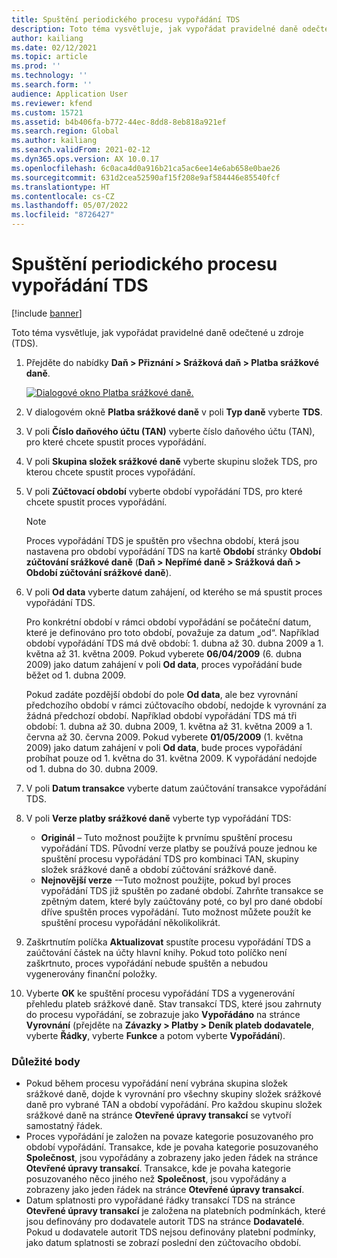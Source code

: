 ```yaml
---
title: Spuštění periodického procesu vypořádání TDS
description: Toto téma vysvětluje, jak vypořádat pravidelné daně odečtené u zdroje (TDS).
author: kailiang
ms.date: 02/12/2021
ms.topic: article
ms.prod: ''
ms.technology: ''
ms.search.form: ''
audience: Application User
ms.reviewer: kfend
ms.custom: 15721
ms.assetid: b4b406fa-b772-44ec-8dd8-8eb818a921ef
ms.search.region: Global
ms.author: kailiang
ms.search.validFrom: 2021-02-12
ms.dyn365.ops.version: AX 10.0.17
ms.openlocfilehash: 6c0aca4d0a916b21ca5ac6ee14e6ab658e0bae26
ms.sourcegitcommit: 631d2cea52590af15f208e9af584446e85540fcf
ms.translationtype: HT
ms.contentlocale: cs-CZ
ms.lasthandoff: 05/07/2022
ms.locfileid: "8726427"
---
```

# <a name="run-the-periodic-tds-settlement-process"></a>Spuštění periodického procesu vypořádání TDS

[!include [banner](../includes/banner.md)]

Toto téma vysvětluje, jak vypořádat pravidelné daně odečtené u zdroje (TDS).

1. Přejděte do nabídky **Daň \> Přiznání \> Srážková daň \> Platba srážkové daně**.

    [![Dialogové okno Platba srážkové daně.](./media/apac-ind-TDS-47.png)](./media/apac-ind-TDS-47.png)

2. V dialogovém okně **Platba srážkové daně** v poli **Typ daně** vyberte **TDS**.
3. V poli **Číslo daňového účtu (TAN)** vyberte číslo daňového účtu (TAN), pro které chcete spustit proces vypořádání.
4. V poli **Skupina složek srážkové daně** vyberte skupinu složek TDS, pro kterou chcete spustit proces vypořádání.
5. V poli **Zúčtovací období** vyberte období vypořádání TDS, pro které chcete spustit proces vypořádání.

    > [!NOTE]
    > Proces vypořádání TDS je spuštěn pro všechna období, která jsou nastavena pro období vypořádání TDS na kartě **Období** stránky **Období zúčtování srážkové daně** (**Daň \> Nepřímé daně \> Srážková daň \> Období zúčtování srážkové daně**).

6. V poli **Od data** vyberte datum zahájení, od kterého se má spustit proces vypořádání TDS.

    Pro konkrétní období v rámci období vypořádání se počáteční datum, které je definováno pro toto období, považuje za datum „od“. Například období vypořádání TDS má dvě období: 1. dubna až 30. dubna 2009 a 1. května až 31. května 2009. Pokud vyberete **06/04/2009** (6. dubna 2009) jako datum zahájení v poli **Od data**, proces vypořádání bude běžet od 1. dubna 2009.

    Pokud zadáte pozdější období do pole **Od data**, ale bez vyrovnání předchozího období v rámci zúčtovacího období, nedojde k vyrovnání za žádná předchozí období. Například období vypořádání TDS má tři období: 1. dubna až 30. dubna 2009, 1. května až 31. května 2009 a 1. června až 30. června 2009. Pokud vyberete **01/05/2009** (1. května 2009) jako datum zahájení v poli **Od data**, bude proces vypořádání probíhat pouze od 1. května do 31. května 2009. K vypořádání nedojde od 1. dubna do 30. dubna 2009.

7. V poli **Datum transakce** vyberte datum zaúčtování transakce vypořádání TDS.
8. V poli **Verze platby srážkové daně** vyberte typ vypořádání TDS:

     - **Originál** – Tuto možnost použijte k prvnímu spuštění procesu vypořádání TDS. Původní verze platby se používá pouze jednou ke spuštění procesu vypořádání TDS pro kombinaci TAN, skupiny složek srážkové daně a období zúčtování srážkové daně.
    - **Nejnovější verze** -–Tuto možnost použijte, pokud byl proces vypořádání TDS již spuštěn po zadané období. Zahrňte transakce se zpětným datem, které byly zaúčtovány poté, co byl pro dané období dříve spuštěn proces vypořádání. Tuto možnost můžete použít ke spuštění procesu vypořádání několikolikrát.

9. Zaškrtnutím políčka **Aktualizovat** spustíte procesu vypořádání TDS a zaúčtování částek na účty hlavní knihy. Pokud toto políčko není zaškrtnuto, proces vypořádání nebude spuštěn a nebudou vygenerovány finanční položky.
10. Vyberte **OK** ke spuštění procesu vypořádání TDS a vygenerování přehledu plateb srážkové daně. Stav transakcí TDS, které jsou zahrnuty do procesu vypořádání, se zobrazuje jako **Vypořádáno** na stránce **Vyrovnání** (přejděte na **Závazky \> Platby \> Deník plateb dodavatele**, vyberte **Řádky**, vyberte **Funkce** a potom vyberte **Vypořádání**).

### <a name="important-points"></a>Důležité body

- Pokud během procesu vypořádání není vybrána skupina složek srážkové daně, dojde k vyrovnání pro všechny skupiny složek srážkové daně pro vybrané TAN a období vypořádání. Pro každou skupinu složek srážkové daně na stránce **Otevřené úpravy transakcí** se vytvoří samostatný řádek.
- Proces vypořádání je založen na povaze kategorie posuzovaného pro období vypořádání. Transakce, kde je povaha kategorie posuzovaného **Společnost**, jsou vypořádány a zobrazeny jako jeden řádek na stránce **Otevřené úpravy transakcí**. Transakce, kde je povaha kategorie posuzovaného něco jiného než **Společnost**, jsou vypořádány a zobrazeny jako jeden řádek na stránce **Otevřené úpravy transakcí**.
- Datum splatnosti pro vypořádané řádky transakcí TDS na stránce **Otevřené úpravy transakcí** je založena na platebních podmínkách, které jsou definovány pro dodavatele autorit TDS na stránce **Dodavatelé**. Pokud u dodavatele autorit TDS nejsou definovány platební podmínky, jako datum splatnosti se zobrazí poslední den zúčtovacího období.
